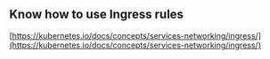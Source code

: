 ## Know how to use Ingress rules
[https://kubernetes.io/docs/concepts/services-networking/ingress/](https://kubernetes.io/docs/concepts/services-networking/ingress/)